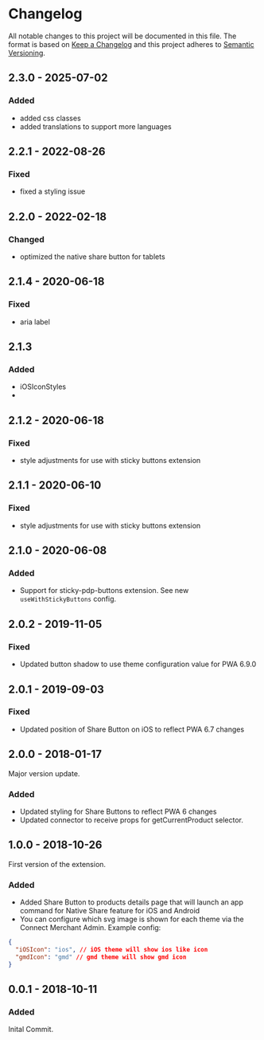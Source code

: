 # Changelog
 All notable changes to this project will be documented in this file.
 The format is based on [Keep a Changelog](http://keepachangelog.com/) and this project adheres to [Semantic Versioning](http://semver.org/).


## 2.3.0 - 2025-07-02
### Added
- added css classes
- added translations to support more languages

## 2.2.1 - 2022-08-26
### Fixed
- fixed a styling issue

## 2.2.0 - 2022-02-18
### Changed
- optimized the native share button for tablets

## 2.1.4 - 2020-06-18
### Fixed
- aria label

## 2.1.3
### Added
- iOSIconStyles
-
## 2.1.2 - 2020-06-18
### Fixed
- style adjustments for use with sticky buttons extension

## 2.1.1 - 2020-06-10
### Fixed
- style adjustments for use with sticky buttons extension

## 2.1.0 - 2020-06-08
### Added
- Support for sticky-pdp-buttons extension. See new `useWithStickyButtons` config.

## 2.0.2 - 2019-11-05
### Fixed
- Updated button shadow to use theme configuration value for PWA 6.9.0

## 2.0.1 - 2019-09-03
### Fixed
- Updated position of Share Button on iOS to reflect PWA 6.7 changes

## 2.0.0 - 2018-01-17
Major version update.
### Added
- Updated styling for Share Buttons to reflect PWA 6 changes
- Updated connector to receive props for getCurrentProduct selector.

## 1.0.0 - 2018-10-26
First version of the extension.
### Added
- Added Share Button to products details page that will launch an app command for Native Share feature for iOS and Android
- You can configure which svg image is shown for each theme via the Connect Merchant Admin. Example config:
```json
{
  "iOSIcon": "ios", // iOS theme will show ios like icon
  "gmdIcon": "gmd" // gmd theme will show gmd icon
}
```

## 0.0.1 - 2018-10-11
### Added
Inital Commit.

